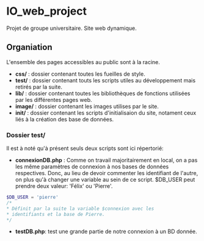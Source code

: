# IO_web_project
Projet de groupe universitaire. Site web dynamique.

## Organiation
L'ensemble des pages accessibles au public sont à la racine.
- __css/__ : dossier contenant toutes les fueilles de style.
- __test/__ : dossier contenant touts les scripts utiles au développement mais retirés par la suite.
- __lib/__ : dossier contenant toutes les bibliothèques de fonctions utilisées par les différentes pages web.
- __image/__ : dossier contenant les images utilises par le site.
- __init/__ : dossier contenant les scripts d'initialisaion du site, notament ceux liés à la création des base de données.

### Dossier test/
Il est à noté qu'à présent seuls deux scripts sont ici répertorié:
- __connexionDB.php__ : Comme on travail majoritairement en local, on a pas les même paramètres de connexion à nos bases de données respectives. Donc, au lieu de devoir commenter les identifiant de l'autre, on  plus qu'à changer une variable au sein de ce script. $DB_USER peut prendre deux valeur: 'Félix' ou 'Pierre'.
```php
$DB_USER = 'pierre' 
/*
* Définit par la suite la variable $connexion avec les 
* identifiants et la base de Pierre.
*/
```
- __testDB.php__: test une grande partie de notre connexion à un BD donnée.
